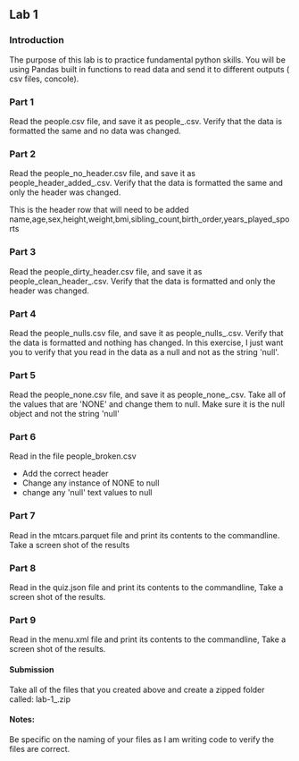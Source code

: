 ## Lab 1

### Introduction
The purpose of this lab is to practice fundamental python skills. You will be using Pandas built in functions to read data and send it to different outputs ( csv files, concole).

### Part 1
Read the people.csv file, and save it as people_<yourLastName>.csv. Verify that the data is formatted the same and no data was changed.  

### Part 2
Read the people_no_header.csv file, and save it as people_header_added_<yourLastName>.csv. Verify that the data is formatted the same and only the header was changed.

This is the header row that will need to be added
name,age,sex,height,weight,bmi,sibling_count,birth_order,years_played_sports

### Part 3
Read the people_dirty_header.csv file, and save it as people_clean_header_<yourLastName>.csv. 
Verify that the data is formatted  and only the header was changed.

### Part 4
Read the people_nulls.csv file, and save it as people_nulls_<yourLastName>.csv. 
Verify that the data is formatted  and nothing has changed. In this exercise, I just want you to verify that you read in the data as a null and not as the string 'null'.  

### Part 5
Read the people_none.csv file, and save it as people_none_<yourLastName>.csv. 
Take all of the values that are 'NONE' and change them to null. Make sure it is the null object and not the string 'null' 

### Part 6
Read in the file people_broken.csv
- Add the correct header
- Change any instance of NONE to null
- change any 'null' text values to null

### Part 7
Read in the mtcars.parquet file and print its contents to the commandline. Take a screen shot of the results

### Part 8
Read in the quiz.json file and print its contents to the commandline, Take a screen shot of the results. 

### Part 9
Read in the menu.xml file and print its contents to the commandline, Take a screen shot of the results. 

#### Submission
Take all of the files that you created above and create a zipped folder called: lab-1_<yourLastName>.zip

#### Notes: 
Be specific on the naming of your files as I am writing code to verify the files are correct. 
